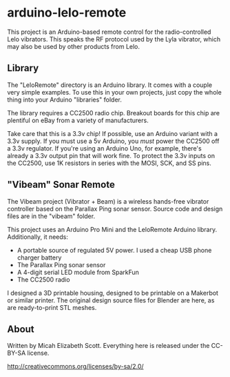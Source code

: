 arduino-lelo-remote
===================

This project is an Arduino-based remote control for the radio-controlled Lelo vibrators. This speaks the RF protocol used by the Lyla vibrator, which may also be used by other products from Lelo. 

Library
-------

The "LeloRemote" directory is an Arduino library. It comes with a couple very simple examples. To use this in your own projects, just copy the whole thing into your Arduino "libraries" folder.

The library requires a CC2500 radio chip. Breakout boards for this chip are plentiful on eBay from a variety of manufacturers.

Take care that this is a 3.3v chip! If possible, use an Arduino variant with a 3.3v supply. If you must use a 5v Arduino, you _must_ power the CC2500 off a 3.3v regulator. If you're using an Arduino Uno, for example, there's already a 3.3v output pin that will work fine. To protect the 3.3v inputs on the CC2500, use 1K resistors in series with the MOSI, SCK, and SS pins.

"Vibeam" Sonar Remote
---------------------

The Vibeam project (Vibrator + Beam) is a wireless hands-free vibrator controller based on the Parallax Ping sonar sensor. Source code and design files are in the "vibeam" folder.

This project uses an Arduino Pro Mini and the LeloRemote Arduino library. Additionally, it needs:

 - A portable source of regulated 5V power. I used a cheap USB phone charger battery
 - The Parallax Ping sonar sensor
 - A 4-digit serial LED module from SparkFun
 - The CC2500 radio

I designed a 3D printable housing, designed to be printable on a Makerbot or similar printer. The original design source files for Blender are here, as are ready-to-print STL meshes.

About
-----

Written by Micah Elizabeth Scott. Everything here is released under the CC-BY-SA license.

http://creativecommons.org/licenses/by-sa/2.0/

